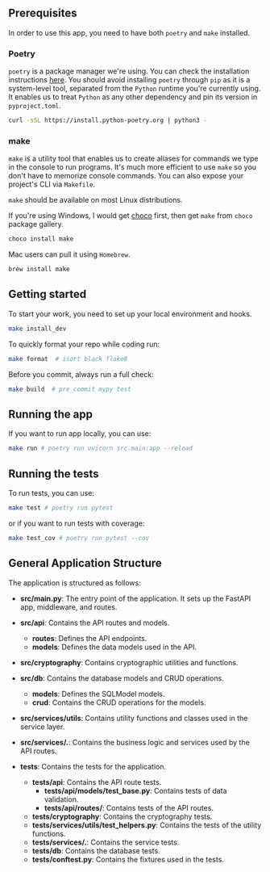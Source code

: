 ## Prerequisites

In order to use this app, you need to have both `poetry` and `make` installed.

### Poetry

`poetry` is a package manager we're using. You can check the installation instructions [here](https://python-poetry.org/docs/#installing-with-the-official-installer). You should avoid installing `poetry` through `pip` as it is a system-level tool, separated from the `Python` runtime you're currently using. It enables us to treat `Python` as any other dependency and pin its version in `pyproject.toml`.

```sh
curl -sSL https://install.python-poetry.org | python3 -
```

### make

`make` is a utility tool that enables us to create aliases for commands we type in the console to run programs. It's much more efficient to use `make` so you don't have to memorize console commands. You can also expose your project's CLI via `Makefile`.

`make` should be available on most Linux distributions.

If you're using Windows, I would get [choco](https://chocolatey.org/install) first, then get `make` from `choco` package gallery.

```sh
choco install make
```

Mac users can pull it using `Homebrew`.

```sh
brew install make
```

## Getting started

To start your work, you need to set up your local environment and hooks.

```sh
make install_dev
```

To quickly format your repo while coding run:

```sh
make format  # isort black flake8
```

Before you commit, always run a full check:

```sh
make build  # pre_commit mypy test
```

## Running the app

If you want to run app locally, you can use:

```sh
make run # poetry run uvicorn src.main:app --reload
```

## Running the tests
To run tests, you can use:
```sh
make test # poetry run pytest
```

or if you want to run tests with coverage:
```sh
make test_cov # poetry run pytest --cov
```

## General Application Structure

The application is structured as follows:

- **src/main.py**: The entry point of the application. It sets up the FastAPI app, middleware, and routes.
- **src/api**: Contains the API routes and models.
  - **routes**: Defines the API endpoints.
  - **models**: Defines the data models used in the API.
- **src/cryptography**: Contains cryptographic utilities and functions.
- **src/db**: Contains the database models and CRUD operations.
  - **models**: Defines the SQLModel models.
  - **crud**: Contains the CRUD operations for the models.
- **src/services/utils**: Contains utility functions and classes used in the service layer.
- **src/services/.**: Contains the business logic and services used by the API routes.

- **tests**: Contains the tests for the application.
    - **tests/api**: Contains the API route tests.
        - **tests/api/models/test_base.py**: Contains tests of data validation.
        - **tests/api/routes/**: Contains tests of the API routes.
    - **tests/cryptography**: Contains the cryptography tests.
    - **tests/services/utils/test_helpers.py**: Contains the tests of the utility functions.
    - **tests/services/.**: Contains the service tests.
    - **tests/db**: Contains the database tests.
    - **tests/conftest.py**: Contains the fixtures used in the tests.
